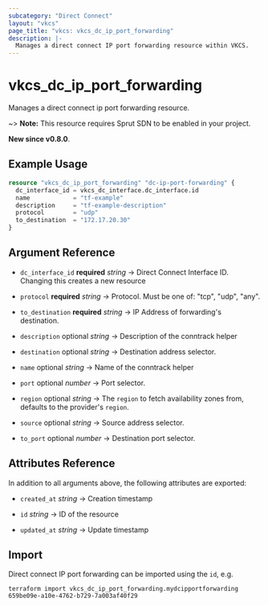 ```yaml
---
subcategory: "Direct Connect"
layout: "vkcs"
page_title: "vkcs: vkcs_dc_ip_port_forwarding"
description: |-
  Manages a direct connect IP port forwarding resource within VKCS.
---
```


# vkcs_dc_ip_port_forwarding

Manages a direct connect ip port forwarding resource.

~> **Note:** This resource requires Sprut SDN to be enabled in your project.

**New since v0.8.0**.

## Example Usage
```terraform
resource "vkcs_dc_ip_port_forwarding" "dc-ip-port-forwarding" {
  dc_interface_id = vkcs_dc_interface.dc_interface.id
  name            = "tf-example"
  description     = "tf-example-description"
  protocol        = "udp"
  to_destination  = "172.17.20.30"
}
```

## Argument Reference
- `dc_interface_id` **required** *string* &rarr;  Direct Connect Interface ID. Changing this creates a new resource

- `protocol` **required** *string* &rarr;  Protocol. Must be one of: "tcp", "udp", "any".

- `to_destination` **required** *string* &rarr;  IP Address of forwarding's destination.

- `description` optional *string* &rarr;  Description of the conntrack helper

- `destination` optional *string* &rarr;  Destination address selector.

- `name` optional *string* &rarr;  Name of the conntrack helper

- `port` optional *number* &rarr;  Port selector.

- `region` optional *string* &rarr;  The `region` to fetch availability zones from, defaults to the provider's `region`.

- `source` optional *string* &rarr;  Source address selector.

- `to_port` optional *number* &rarr;  Destination port selector.


## Attributes Reference
In addition to all arguments above, the following attributes are exported:
- `created_at` *string* &rarr;  Creation timestamp

- `id` *string* &rarr;  ID of the resource

- `updated_at` *string* &rarr;  Update timestamp



## Import

Direct connect IP port forwarding can be imported using the `id`, e.g.
```shell
terraform import vkcs_dc_ip_port_forwarding.mydcipportforwarding 659be09e-a10e-4762-b729-7a003af40f29
```
